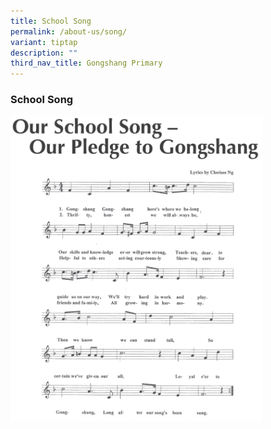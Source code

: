 ```yaml
---
title: School Song
permalink: /about-us/song/
variant: tiptap
description: ""
third_nav_title: Gongshang Primary
---
```

<h3><strong>School Song</strong></h3>
<div class="isomer-image-wrapper">
<img style="width:80%" height="auto" width="100%" src="/images/School%20Song.png">
</div>
<p></p>